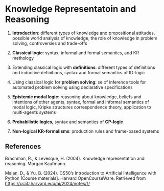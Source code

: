 # Knowledge Representatoin and Reasoning

1. **Introduction**: different types of knowledge and propositional attitudes, possible world analysis of knowledge, the role of knowledge in problem solving, controversies and trade-offs

2. **Classical logic**: syntax, informal and formal semantics, and KR methology

3. Extending classical logic with **definitions**: different types of definitions and inductive definitions, syntax and formal semantics of ID-logic

4. Using classical logic for **problem solving**: se of inference tools for automated problem solving using declarative specifications

5. **Epistemic modal logic**: reasoning about knowledge, beliefs and intentions of other agents, syntax, formal and informal semantics of modal logic, Kripke structures correspondence theory, application to multi-agents systems

6. **Probabilistic logics**, syntax and semantics of **CP-logic**

7. **Non-logical KR-formalisms**: production rules and frame-based systems

## References

Brachman, R., & Levesque, H. (2004). Knowledge representation and reasoning. Morgan Kaufmann.

Malan, D., & Yu, B. (2024). CS50’s Introduction to Artificial Intelligence with Python [Course materials]. Harvard OpenCourseWare. Retrieved from <https://cs50.harvard.edu/ai/2024/notes/1/>
